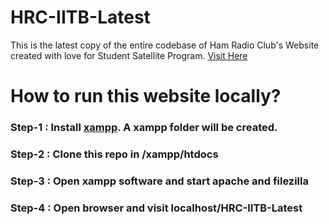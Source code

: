 # HRC-IITB-Latest
This is the latest copy of the entire codebase of Ham Radio Club's Website created with love for Student Satellite Program. [Visit Here](https://www.aero.iitb.ac.in/hrc/)

# How to run this website locally?

### Step-1 : Install [xampp](https://www.apachefriends.org/download.html). A xampp folder will be created.
### Step-2 : Clone this repo in /xampp/htdocs 
### Step-3 : Open xampp software and start apache and filezilla
### Step-4 : Open browser and visit localhost/HRC-IITB-Latest
